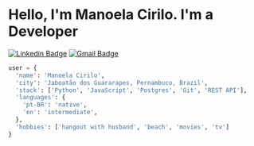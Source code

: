 # Hello, I'm Manoela Cirilo. I'm a Developer

[![Linkedin Badge](https://img.shields.io/badge/-Linkedin-6633cc?style=flat-square&logo=Linkedin&logoColor=blue&color=white&link=https://www.linkedin.com/in/manoelacirilo/)](https://www.linkedin.com/in/manoelacirilo/)
[![Gmail Badge](https://img.shields.io/badge/-Gmail-c14438?style=flat-square&logo=Gmail&logoColor=red&color=white&link=mailto:manoelacirilo04@gmail.com)](mailto:manoelacirilo04@gmail.com)


```python
user = {
  'name': 'Manoela Cirilo',
  'city': 'Jaboatão dos Guararapes, Pernambuco, Brazil',
  'stack': ['Python', 'JavaScript', 'Postgres', 'Git', 'REST API'],
  'languages': {
    'pt-BR': 'native',
    'en': 'intermediate',
  },
  'hobbies': ['hangout with husband', 'beach', 'movies', 'tv']
}
```
